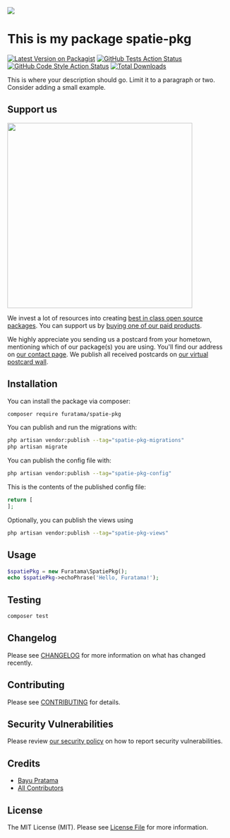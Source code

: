 
[<img src="https://github-ads.s3.eu-central-1.amazonaws.com/support-ukraine.svg?t=1" />](https://supportukrainenow.org)

# This is my package spatie-pkg

[![Latest Version on Packagist](https://img.shields.io/packagist/v/furatama/spatie-pkg.svg?style=flat-square)](https://packagist.org/packages/furatama/spatie-pkg)
[![GitHub Tests Action Status](https://img.shields.io/github/workflow/status/furatama/spatie-pkg/run-tests?label=tests)](https://github.com/furatama/spatie-pkg/actions?query=workflow%3Arun-tests+branch%3Amain)
[![GitHub Code Style Action Status](https://img.shields.io/github/workflow/status/furatama/spatie-pkg/Check%20&%20fix%20styling?label=code%20style)](https://github.com/furatama/spatie-pkg/actions?query=workflow%3A"Check+%26+fix+styling"+branch%3Amain)
[![Total Downloads](https://img.shields.io/packagist/dt/furatama/spatie-pkg.svg?style=flat-square)](https://packagist.org/packages/furatama/spatie-pkg)

This is where your description should go. Limit it to a paragraph or two. Consider adding a small example.

## Support us

[<img src="https://github-ads.s3.eu-central-1.amazonaws.com/spatie-pkg.jpg?t=1" width="419px" />](https://spatie.be/github-ad-click/spatie-pkg)

We invest a lot of resources into creating [best in class open source packages](https://spatie.be/open-source). You can support us by [buying one of our paid products](https://spatie.be/open-source/support-us).

We highly appreciate you sending us a postcard from your hometown, mentioning which of our package(s) you are using. You'll find our address on [our contact page](https://spatie.be/about-us). We publish all received postcards on [our virtual postcard wall](https://spatie.be/open-source/postcards).

## Installation

You can install the package via composer:

```bash
composer require furatama/spatie-pkg
```

You can publish and run the migrations with:

```bash
php artisan vendor:publish --tag="spatie-pkg-migrations"
php artisan migrate
```

You can publish the config file with:

```bash
php artisan vendor:publish --tag="spatie-pkg-config"
```

This is the contents of the published config file:

```php
return [
];
```

Optionally, you can publish the views using

```bash
php artisan vendor:publish --tag="spatie-pkg-views"
```

## Usage

```php
$spatiePkg = new Furatama\SpatiePkg();
echo $spatiePkg->echoPhrase('Hello, Furatama!');
```

## Testing

```bash
composer test
```

## Changelog

Please see [CHANGELOG](CHANGELOG.md) for more information on what has changed recently.

## Contributing

Please see [CONTRIBUTING](.github/CONTRIBUTING.md) for details.

## Security Vulnerabilities

Please review [our security policy](../../security/policy) on how to report security vulnerabilities.

## Credits

- [Bayu Pratama](https://github.com/furatama)
- [All Contributors](../../contributors)

## License

The MIT License (MIT). Please see [License File](LICENSE.md) for more information.
